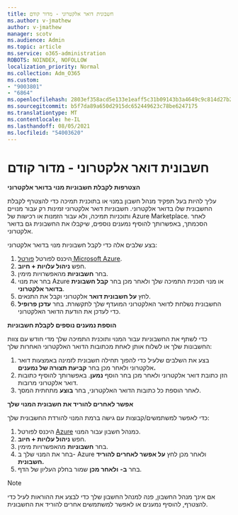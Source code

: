 ```yaml
---
title: חשבונית דואר אלקטרוני - מדור קודם
ms.author: v-jmathew
author: v-jmathew
manager: scotv
ms.audience: Admin
ms.topic: article
ms.service: o365-administration
ROBOTS: NOINDEX, NOFOLLOW
localization_priority: Normal
ms.collection: Adm_O365
ms.custom:
- "9003801"
- "6864"
ms.openlocfilehash: 2803ef358acd5e133e1eaff5c31b09143b3a4649c9c814d27b214585487c0e7e
ms.sourcegitcommit: b5f7da89a650d2915dc652449623c78be6247175
ms.translationtype: MT
ms.contentlocale: he-IL
ms.lasthandoff: 08/05/2021
ms.locfileid: "54003620"
---
```

# <a name="e-mail-invoice---legacy"></a>חשבונית דואר אלקטרוני - מדור קודם

**הצטרפות לקבלת חשבוניות מנוי בדואר אלקטרוני**

עליך להיות בעל תפקיד מנהל חשבון במנוי או בתוכנית תמיכה כדי להצטרף לקבלת החשבונית שלו בדואר אלקטרוני. חשבוניות דואר אלקטרוני זמינות רק עבור מנויים ותוכניות תמיכה, ולא עבור הזמנות או רכישות של Azure Marketplace. לאחר הסכמתך, באפשרותך להוסיף נמענים נוספים, שיקבלו את החשבונית גם בדואר אלקטרוני.

בצע שלבים אלה כדי לקבל חשבוניות מנוי בדואר אלקטרוני:

1. היכנס לפורטל [פורטל Microsoft Azure](https://portal.azure.com/).
2. חפש **ניהול עלויות + חיוב**.
3. בחר **חשבוניות** מהאפשרויות מימין.
4. בחר את מנוי Azure או מנוי תוכנית התמיכה שלך ולאחר מכן בחר **קבל חשבונית בדואר אלקטרוני**.
5. לחץ **על חשבונית דואר** אלקטרוני וקבל את התנאים.
6. החשבונית נשלחת לדואר האלקטרוני המועדף שלך לתקשורת. בחר **עדכן פרופיל** כדי לעדכן את הודעת הדואר האלקטרוני.

**הוספת נמענים נוספים לקבלת חשבוניות**

כדי לשתף את החשבוניות עבור המנוי ותוכנית התמיכה שלך מדי חודש עם צוות החשבונות שלך או לשלוח אותן לאחת מכתובות הדואר האלקטרוני האחרות שלך:

1. בצע את השלבים שלעיל כדי להפוך תחילה חשבונית לזמינה באמצעות דואר אלקטרוני ולאחר מכן בחר **קביעת תצורה של נמענים.**
2. הזן כתובת דואר אלקטרוני ולאחר מכן בחר הוסף **נמען**. באפשרותך להוסיף כתובות דואר אלקטרוני מרובות.
3. לאחר הוספת כל כתובות הדואר האלקטרוני, בחר **בוצע** מתחתית המסך.

**אפשר לאחרים להוריד את חשבונית המנוי שלך**

כדי לאפשר למשתמשים/קבוצות עם גישה ברמת המנוי להורדת החשבונית שלך:

1. היכנס לפורטל [Azure](https://portal.azure.com/) כמנהל חשבון עבור המנוי.
2. חפש **ניהול עלויות + חיוב**.
3. בחר **חשבוניות** מהאפשרויות מימין.
4. בחר את המנוי שלך ב- Azure ולאחר מכן לחץ **על אפשר לאחרים להוריד חשבונית.**
5. בחר **ב-** **ולאחר מכן** שמור בחלק העליון של הדף.

> [!NOTE]
אם אינך מנהל החשבון, פנה למנהל החשבון שלך כדי לבצע את ההוראות לעיל כדי להצטרף, להוסיף נמענים או לאפשר למשתמשים אחרים להוריד את החשבונית.
